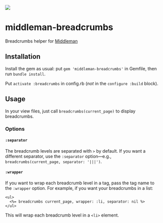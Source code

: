 ![](https://travis-ci.org/marnen/middleman-breadcrumbs.svg)

# middleman-breadcrumbs

Breadcrumbs helper for [Middleman](https://middlemanapp.com/)

## Installation

Install the gem as usual: put `gem 'middleman-breadcrumbs'` in Gemfile, then run `bundle install`.

Put `activate :breadcrumbs` in config.rb (*not* in the `configure :build` block).

## Usage

In your view files, just call `breadcrumbs(current_page)` to display breadcrumbs.

### Options

#### `:separator`

The breadcrumb levels are separated with ` > ` by default. If you want a different separator, use the `:separator` option—e.g.,  `breadcrumbs(current_page, separator: '|||')`.

#### `:wrapper`

If you want to wrap each breadcrumb level in a tag, pass the tag name to the `:wrapper` option. For example, if you want your breadcrumbs in a list:

```erb
<ul>
  <%= breadcrumbs current_page, wrapper: :li, separator: nil %>
</ul>
```
This will wrap each breadcrumb level in a `<li>` element.
